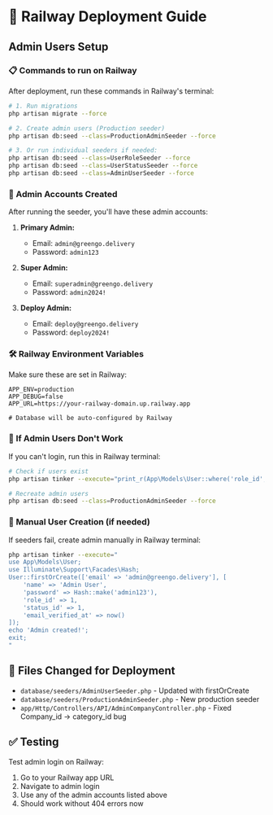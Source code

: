 # 🚀 Railway Deployment Guide

## Admin Users Setup

### 📋 Commands to run on Railway

After deployment, run these commands in Railway's terminal:

```bash
# 1. Run migrations
php artisan migrate --force

# 2. Create admin users (Production seeder)
php artisan db:seed --class=ProductionAdminSeeder --force

# 3. Or run individual seeders if needed:
php artisan db:seed --class=UserRoleSeeder --force
php artisan db:seed --class=UserStatusSeeder --force
php artisan db:seed --class=AdminUserSeeder --force
```

### 🔐 Admin Accounts Created

After running the seeder, you'll have these admin accounts:

1. **Primary Admin:**

    - Email: `admin@greengo.delivery`
    - Password: `admin123`

2. **Super Admin:**

    - Email: `superadmin@greengo.delivery`
    - Password: `admin2024!`

3. **Deploy Admin:**
    - Email: `deploy@greengo.delivery`
    - Password: `deploy2024!`

### 🛠️ Railway Environment Variables

Make sure these are set in Railway:

```
APP_ENV=production
APP_DEBUG=false
APP_URL=https://your-railway-domain.up.railway.app

# Database will be auto-configured by Railway
```

### 🔧 If Admin Users Don't Work

If you can't login, run this in Railway terminal:

```bash
# Check if users exist
php artisan tinker --execute="print_r(App\Models\User::where('role_id', 1)->get(['id', 'name', 'email'])->toArray()); exit;"

# Recreate admin users
php artisan db:seed --class=ProductionAdminSeeder --force
```

### 📝 Manual User Creation (if needed)

If seeders fail, create admin manually in Railway terminal:

```bash
php artisan tinker --execute="
use App\Models\User;
use Illuminate\Support\Facades\Hash;
User::firstOrCreate(['email' => 'admin@greengo.delivery'], [
    'name' => 'Admin User',
    'password' => Hash::make('admin123'),
    'role_id' => 1,
    'status_id' => 1,
    'email_verified_at' => now()
]);
echo 'Admin created!';
exit;
"
```

## 🔄 Files Changed for Deployment

-   `database/seeders/AdminUserSeeder.php` - Updated with firstOrCreate
-   `database/seeders/ProductionAdminSeeder.php` - New production seeder
-   `app/Http/Controllers/API/AdminCompanyController.php` - Fixed Company_id → category_id bug

## ✅ Testing

Test admin login on Railway:

1. Go to your Railway app URL
2. Navigate to admin login
3. Use any of the admin accounts listed above
4. Should work without 404 errors now
